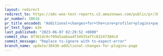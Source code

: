 ```yaml
---
layout: redirect
redirect_to: https://a8c-woo-test-reports.s3.amazonaws.com/public/pr/38616/e2e/index.html
pr_number: 38616
pr_title_encoded: "Additional+changes+for+the+core+profiler+plugins+page"
pr_test_type: e2e
last_published: "2023-06-07 02:29:52 +0000"
commit_sha: 8f361dc9cf09a5aabaadf34935affc8324738dcd
commit_message: "Replace ts-ignore with ts-expect-error"
branch_name: update/38436-additional-changes-for-plugins-page
---
```


